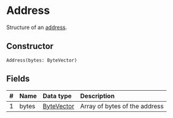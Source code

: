 # Address

Structure of an [address](/blockchain/address.md).

## Constructor

``` ride
Address(bytes: ByteVector)
```

## Fields

|   #   | Name | Data type | Description |
| :--- | :--- | :--- | :--- |
| 1 | bytes | [ByteVector](/ride/data-types/byte-vector.md) | Array of bytes of the address |
